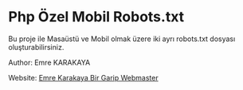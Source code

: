 # Php Özel Mobil Robots.txt

Bu proje ile Masaüstü ve Mobil olmak üzere iki ayrı robots.txt dosyası oluşturabilirsiniz.

Author: Emre KARAKAYA

Website: [Emre Karakaya Bir Garip Webmaster](https://www.emrekarakaya.com.tr)

